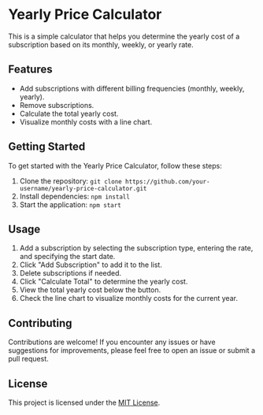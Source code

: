 # Yearly Price Calculator

This is a simple calculator that helps you determine the yearly cost of a subscription based on its monthly, weekly, or yearly rate.

## Features

- Add subscriptions with different billing frequencies (monthly, weekly, yearly).
- Remove subscriptions.
- Calculate the total yearly cost.
- Visualize monthly costs with a line chart.

## Getting Started

To get started with the Yearly Price Calculator, follow these steps:

1. Clone the repository: `git clone https://github.com/your-username/yearly-price-calculator.git`
2. Install dependencies: `npm install`
3. Start the application: `npm start`

## Usage

1. Add a subscription by selecting the subscription type, entering the rate, and specifying the start date.
2. Click "Add Subscription" to add it to the list.
3. Delete subscriptions if needed.
4. Click "Calculate Total" to determine the yearly cost.
5. View the total yearly cost below the button.
6. Check the line chart to visualize monthly costs for the current year.

## Contributing

Contributions are welcome! If you encounter any issues or have suggestions for improvements, please feel free to open an issue or submit a pull request.

## License

This project is licensed under the [MIT License](LICENSE).